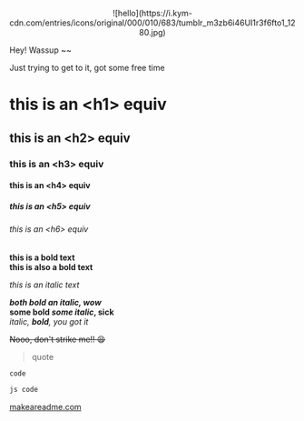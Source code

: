 <p align="center">
![hello](https://i.kym-cdn.com/entries/icons/original/000/010/683/tumblr_m3zb6i46UI1r3f6fto1_1280.jpg)
</p>

Hey! Wassup ~~

Just trying to get to it, got some free time

# this is an \<h1\> equiv
## this is an \<h2\> equiv
### this is an \<h3\> equiv
#### this is an \<h4\> equiv
##### this is an \<h5\> equiv
###### this is an \<h6\> equiv

**this is a bold text**  
__this is also a bold text__

*this is an italic text*

***both bold an italic, wow***  
**some bold *some italic*, sick**  
*italic, **bold**, you got it*  

~~Nooo, don't strike me!! :tired_face:~~

> quote

`code`

```js
js code
```

[makeareadme.com](https://www.makeareadme.com/)